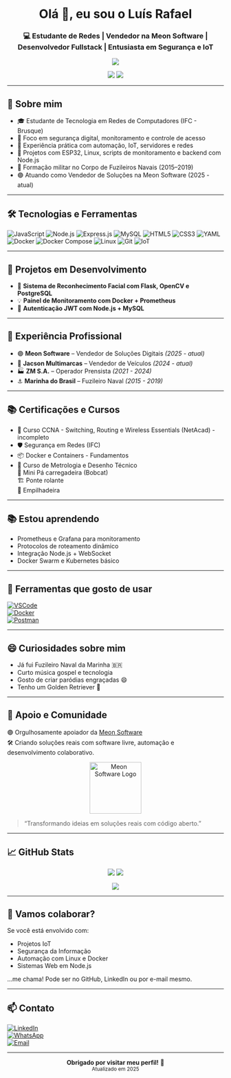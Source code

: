 <h1 align="center">Olá 👋, eu sou o Luís Rafael</h1>
<h3 align="center">💻 Estudante de Redes | Vendedor na Meon Software | Desenvolvedor Fullstack | Entusiasta em Segurança e IoT</h3>

<p align="center">
  <img src="https://readme-typing-svg.herokuapp.com?font=Fira+Code&pause=1000&color=00F793&center=true&vCenter=true&width=440&lines=Estudante+no+IFC+Brusque;Vendedor+na+Meon+Software;Programador+JS+com+projetos+práticos;Projetos+com+ESP32+e+IoT;Segurança+de+Redes+e+Monitoramento;Aberto+a+novas+oportunidades!" />
</p>

<p align="center">
  <img src="https://img.shields.io/badge/Disponível%20para-Oportunidades-green" />
  <img src="https://img.shields.io/badge/Estudando-Redes%20Sem%20Fio-blue" />
</p>

---

## 🧠 Sobre mim

- 🎓 Estudante de Tecnologia em Redes de Computadores (IFC - Brusque)
- 🔐 Foco em segurança digital, monitoramento e controle de acesso
- 🔧 Experiência prática com automação, IoT, servidores e redes
- 🚀 Projetos com ESP32, Linux, scripts de monitoramento e backend com Node.js
- 🧰 Formação militar no Corpo de Fuzileiros Navais (2015–2019)
- 🟣 Atuando como Vendedor de Soluções na Meon Software (2025 - atual)

---

## 🛠️ Tecnologias e Ferramentas

![JavaScript](https://img.shields.io/badge/-JavaScript-F7DF1E?style=flat-square&logo=javascript&logoColor=black)
![Node.js](https://img.shields.io/badge/-Node.js-339933?style=flat-square&logo=node.js&logoColor=white)
![Express.js](https://img.shields.io/badge/-Express.js-000000?style=flat-square&logo=express&logoColor=white)
![MySQL](https://img.shields.io/badge/-MySQL-4479A1?style=flat-square&logo=mysql&logoColor=white)
![HTML5](https://img.shields.io/badge/-HTML5-E34F26?style=flat-square&logo=html5&logoColor=white)
![CSS3](https://img.shields.io/badge/-CSS3-1572B6?style=flat-square&logo=css3)
![YAML](https://img.shields.io/badge/-YAML-000000?style=flat-square&logo=yaml&logoColor=white)
![Docker](https://img.shields.io/badge/-Docker-2496ED?style=flat-square&logo=docker&logoColor=white)
![Docker Compose](https://img.shields.io/badge/-Docker%20Compose-1488C6?style=flat-square&logo=docker&logoColor=white)
![Linux](https://img.shields.io/badge/-Linux-FCC624?style=flat-square&logo=linux&logoColor=black)
![Git](https://img.shields.io/badge/-Git-F05032?style=flat-square&logo=git&logoColor=white)
![IoT](https://img.shields.io/badge/-IoT-blue?style=flat-square&logo=raspberrypi&logoColor=white)

---

## 🚧 Projetos em Desenvolvimento

- 🎯 **Sistema de Reconhecimento Facial com Flask, OpenCV e PostgreSQL**
- 💡 **Painel de Monitoramento com Docker + Prometheus**
- 🔐 **Autenticação JWT com Node.js + MySQL**

---

## 💼 Experiência Profissional

- 🟣 **Meon Software** – Vendedor de Soluções Digitais *(2025 - atual)*
- 🚗 **Jacson Multimarcas** – Vendedor de Veículos *(2024 - atual)*
- 🏭 **ZM S.A.** – Operador Prensista *(2021 - 2024)*
- ⚓ **Marinha do Brasil** – Fuzileiro Naval *(2015 - 2019)*

---

## 📚 Certificações e Cursos

- 📜 Curso CCNA - Switching, Routing e Wireless Essentials (NetAcad) - incompleto  
- 🛡 Segurança em Redes (IFC)  
- 📦 Docker e Containers - Fundamentos  
- 📘 Curso de Metrologia e Desenho Técnico  
🚜 Mini Pá carregadeira (Bobcat)  
🏗️ Ponte rolante  
🚜 Empilhadeira  

---

## 📚 Estou aprendendo

- Prometheus e Grafana para monitoramento  
- Protocolos de roteamento dinâmico  
- Integração Node.js + WebSocket  
- Docker Swarm e Kubernetes básico  

---

## 🔧 Ferramentas que gosto de usar

[![VSCode](https://img.shields.io/badge/Editor-VSCode-blue?logo=visualstudiocode)](https://code.visualstudio.com/)  
[![Docker](https://img.shields.io/badge/Container-Docker-blue?logo=docker)](https://www.docker.com/)  
[![Postman](https://img.shields.io/badge/API-Postman-orange?logo=postman)](https://www.postman.com/)  

---

## 😄 Curiosidades sobre mim

- Já fui Fuzileiro Naval da Marinha 🇧🇷  
- Curto música gospel e tecnologia  
- Gosto de criar paródias engraçadas 😄  
- Tenho um Golden Retriever 🐶  

---

## 🤝 Apoio e Comunidade

🟣 Orgulhosamente apoiador da [Meon Software](https://github.com/Meon-Software)  
🛠 Criando soluções reais com software livre, automação e desenvolvimento colaborativo.

<p align="center">
  <img src="https://github.com/Meon-Software.png" alt="Meon Software Logo" width="120"/>
</p>

> “Transformando ideias em soluções reais com código aberto.”

---

## 📈 GitHub Stats

<p align="center">
  <img src="https://github-readme-stats.vercel.app/api?username=luisrafael1207&show_icons=true&theme=tokyonight" />
  <img src="https://github-readme-streak-stats.herokuapp.com/?user=luisrafael1207&theme=tokyonight" />
</p>

<p align="center">
  <img src="https://github-readme-stats.vercel.app/api/top-langs/?username=luisrafael1207&layout=compact&theme=tokyonight" />
</p>

---

## 🤝 Vamos colaborar?

Se você está envolvido com:  
- Projetos IoT  
- Segurança da Informação  
- Automação com Linux e Docker  
- Sistemas Web em Node.js  

...me chama! Pode ser no GitHub, LinkedIn ou por e-mail mesmo.

---

## 📫 Contato

[![LinkedIn](https://img.shields.io/badge/LinkedIn-blue?style=flat&logo=linkedin)](https://linkedin.com/in/luís-rafael-9376351b6)  
[![WhatsApp](https://img.shields.io/badge/WhatsApp-Contate--me-brightgreen?logo=whatsapp)](https://wa.me/5591992754632)  
[![Email](https://img.shields.io/badge/Email-luisrafael12074811@gmail.com-red?logo=gmail)](mailto:luisrafael12074811@gmail.com)

---

<p align="center">
  <b>Obrigado por visitar meu perfil!</b> 🙌<br/>
  <sub>Atualizado em 2025</sub>
</p>
